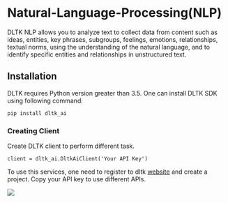 # Natural-Language-Processing(NLP)

DLTK NLP allows you to analyze text to collect data from content such as ideas, entities, key phrases, subgroups, feelings, emotions, relationships, textual norms, using the understanding of the natural language, and to identify specific entities and relationships in unstructured text.

## Installation
DLTK requires Python version greater than 3.5. One can install DLTK SDK using following command:

`pip install dltk_ai`

### Creating Client
Create DLTK client to perform different task.

`client = dltk_ai.DltkAiClient('Your API Key')`

To use this services, one need to register to dltk [website](https://dev.dltk.ai/sign_up/) and create a project. Copy your API key to use different APIs.

[![](https://github.com/vishnupeesapati.png?size=50)](https://github.com/vishnupeesapati)
